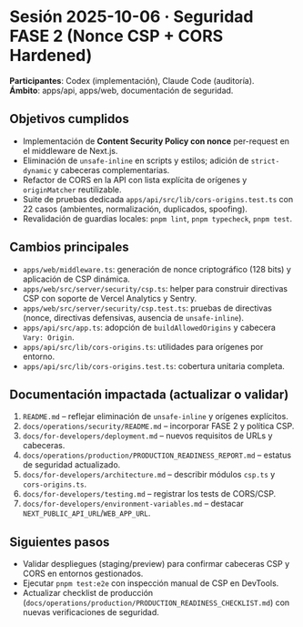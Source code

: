 # Sesión 2025-10-06 · Seguridad FASE 2 (Nonce CSP + CORS Hardened)

**Participantes**: Codex (implementación), Claude Code (auditoría).  
**Ámbito**: apps/api, apps/web, documentación de seguridad.

## Objetivos cumplidos

- Implementación de **Content Security Policy con nonce** per-request en el middleware de Next.js.
- Eliminación de `unsafe-inline` en scripts y estilos; adición de `strict-dynamic` y cabeceras complementarias.
- Refactor de CORS en la API con lista explícita de orígenes y `originMatcher` reutilizable.
- Suite de pruebas dedicada `apps/api/src/lib/cors-origins.test.ts` con 22 casos (ambientes, normalización, duplicados, spoofing).
- Revalidación de guardias locales: `pnpm lint`, `pnpm typecheck`, `pnpm test`.

## Cambios principales

- `apps/web/middleware.ts`: generación de nonce criptográfico (128 bits) y aplicación de CSP dinámica.
- `apps/web/src/server/security/csp.ts`: helper para construir directivas CSP con soporte de Vercel Analytics y Sentry.
- `apps/web/src/server/security/csp.test.ts`: pruebas de directivas (nonce, directivas defensivas, ausencia de `unsafe-inline`).
- `apps/api/src/app.ts`: adopción de `buildAllowedOrigins` y cabecera `Vary: Origin`.
- `apps/api/src/lib/cors-origins.ts`: utilidades para orígenes por entorno.
- `apps/api/src/lib/cors-origins.test.ts`: cobertura unitaria completa.

## Documentación impactada (actualizar o validar)

1. `README.md` – reflejar eliminación de `unsafe-inline` y orígenes explícitos.
2. `docs/operations/security/README.md` – incorporar FASE 2 y política CSP.
3. `docs/for-developers/deployment.md` – nuevos requisitos de URLs y cabeceras.
4. `docs/operations/production/PRODUCTION_READINESS_REPORT.md` – estatus de seguridad actualizado.
5. `docs/for-developers/architecture.md` – describir módulos `csp.ts` y `cors-origins.ts`.
6. `docs/for-developers/testing.md` – registrar los tests de CORS/CSP.
7. `docs/for-developers/environment-variables.md` – destacar `NEXT_PUBLIC_API_URL`/`WEB_APP_URL`.

## Siguientes pasos

- Validar despliegues (staging/preview) para confirmar cabeceras CSP y CORS en entornos gestionados.
- Ejecutar `pnpm test:e2e` con inspección manual de CSP en DevTools.
- Actualizar checklist de producción (`docs/operations/production/PRODUCTION_READINESS_CHECKLIST.md`) con nuevas verificaciones de seguridad.
